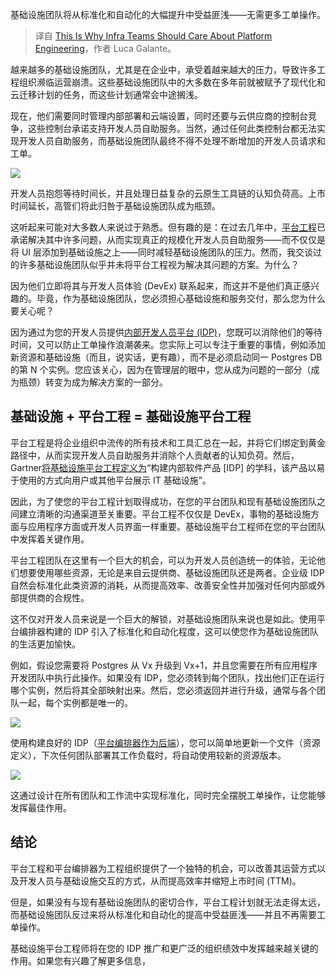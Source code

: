 
<!--
title: 为什么基础设施团队应该关注平台工程
cover: https://cdn.thenewstack.io/media/2024/04/67c62dab-ship.jpg
-->

基础设施团队将从标准化和自动化的大幅提升中受益匪浅——无需更多工单操作。

> 译自 [This Is Why Infra Teams Should Care About Platform Engineering](https://thenewstack.io/this-is-why-infra-teams-should-care-about-platform-engineering/)，作者 Luca Galante。

越来越多的基础设施团队，尤其是在企业中，承受着越来越大的压力，导致许多工程组织濒临运营崩溃。这些基础设施团队中的大多数在多年前就被赋予了现代化和云迁移计划的任务，而这些计划通常会中途搁浅。

现在，他们需要同时管理内部部署和云端设置，同时还要与云供应商的控制台竞争，这些控制台承诺支持开发人员自助服务。当然，通过任何此类控制台都无法实现开发人员自助服务，而基础设施团队最终不得不处理不断增加的开发人员请求和工单。

![](https://cdn.thenewstack.io/media/2024/04/808bc594-image1-841x1024.png)

开发人员抱怨等待时间长，并且处理日益复杂的云原生工具链的认知负荷高。上市时间延长，高管们将此归咎于基础设施团队成为瓶颈。

这听起来可能对大多数人来说过于熟悉。但有趣的是：在过去几年中，[平台工程](https://platformengineering.org/blog/what-is-platform-engineering)已承诺解决其中许多问题，从而实现真正的规模化开发人员自助服务——而不仅仅是将 UI 层添加到基础设施之上——同时减轻基础设施团队的压力。然而，我交谈过的许多基础设施团队似乎并未将平台工程视为解决其问题的方案。为什么？

因为他们立即将其与开发人员体验 (DevEx) 联系起来，而这并不是他们真正感兴趣的。毕竟，作为基础设施团队，您必须担心基础设施和服务交付，那么您为什么要关心呢？

因为通过为您的开发人员提供[内部开发人员平台 (IDP)](https://internaldeveloperplatform.org/)，您既可以消除他们的等待时间，又可以防止工单操作浪潮袭来。您实际上可以专注于重要的事情，例如添加新资源和基础设施（而且，说实话，更有趣），而不是必须启动同一 Postgres DB 的第 N 个实例。您应该关心，因为在管理层的眼中，您从成为问题的一部分（成为瓶颈）转变为成为解决方案的一部分。

## 基础设施 + 平台工程 = 基础设施平台工程

平台工程是将企业组织中流传的所有技术和工具汇总在一起，并将它们绑定到黄金路径中，从而实现开发人员自助服务并消除个人贡献者的认知负荷。然后，Gartner[将基础设施平台工程定义为](https://www.gartner.com/en/documents/5352063)“构建内部软件产品 [IDP] 的学科，该产品以易于使用的方式向用户或其他平台展示 IT 基础设施”。

因此，为了使您的平台工程计划取得成功，在您的平台团队和现有基础设施团队之间建立清晰的沟通渠道至关重要。平台工程不仅仅是 DevEx，事物的基础设施方面与应用程序方面或开发人员界面一样重要。基础设施平台工程师在您的平台团队中发挥着关键作用。

平台工程团队在这里有一个巨大的机会，可以为开发人员创造统一的体验，无论他们想要使用哪些资源，无论是来自云提供商、基础设施团队还是两者。企业级 IDP 自然会标准化此类资源的消耗，从而提高效率、改善安全性并加强对任何内部或外部提供商的合规性。

这不仅对开发人员来说是一个巨大的解锁，对基础设施团队来说也是如此。使用平台编排器构建的 IDP 引入了标准化和自动化程度，这可以使您作为基础设施团队的生活更加愉快。

例如，假设您需要将 Postgres 从 Vx 升级到 Vx+1，并且您需要在所有应用程序开发团队中执行此操作。如果没有 IDP，您必须转到每个团队，找出他们正在运行哪个实例，然后将其全部映射出来。然后，您必须返回并进行升级，通常与各个团队一起，每个实例都是唯一的。

![](https://cdn.thenewstack.io/media/2024/04/cbf7a47b-image2.png)

使用构建良好的 IDP（[平台编排器作为后端](https://humanitec.com/blog/why-every-internal-developer-platform-needs-a-backend)），您可以简单地更新一个文件（资源定义），下次任何团队部署其工作负载时，将自动使用较新的资源版本。

![](https://cdn.thenewstack.io/media/2024/04/0d8ff84c-image3.png)

这通过设计在所有团队和工作流中实现标准化，同时完全摆脱工单操作，让您能够发挥最佳作用。

## 结论

平台工程和平台编排器为工程组织提供了一个独特的机会，可以改善其运营方式以及开发人员与基础设施交互的方式，从而提高效率并缩短上市时间 (TTM)。

但是，如果没有与现有基础设施团队的密切合作，平台工程计划就无法走得太远，而基础设施团队反过来将从标准化和自动化的提高中受益匪浅——并且不再需要工单操作。

基础设施平台工程师将在您的 IDP 推广和更广泛的组织绩效中发挥越来越关键的作用。如果您有兴趣了解更多信息，

